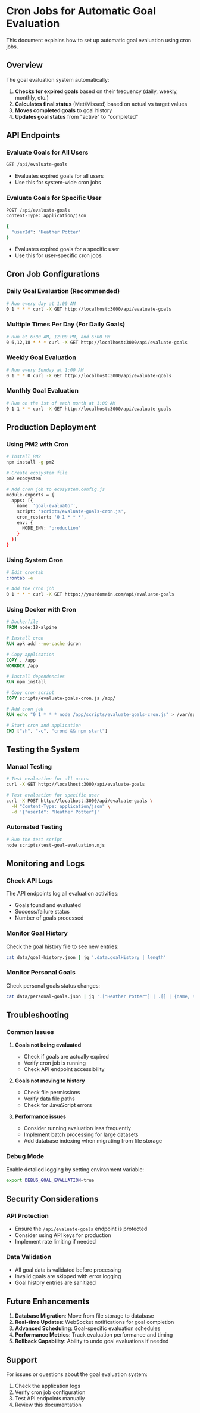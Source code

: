 # Cron Jobs for Automatic Goal Evaluation

This document explains how to set up automatic goal evaluation using cron jobs.

## Overview

The goal evaluation system automatically:
1. **Checks for expired goals** based on their frequency (daily, weekly, monthly, etc.)
2. **Calculates final status** (Met/Missed) based on actual vs target values
3. **Moves completed goals** to goal history
4. **Updates goal status** from "active" to "completed"

## API Endpoints

### Evaluate Goals for All Users
```bash
GET /api/evaluate-goals
```
- Evaluates expired goals for all users
- Use this for system-wide cron jobs

### Evaluate Goals for Specific User
```bash
POST /api/evaluate-goals
Content-Type: application/json

{
  "userId": "Heather Potter"
}
```
- Evaluates expired goals for a specific user
- Use this for user-specific cron jobs

## Cron Job Configurations

### Daily Goal Evaluation (Recommended)
```bash
# Run every day at 1:00 AM
0 1 * * * curl -X GET http://localhost:3000/api/evaluate-goals
```

### Multiple Times Per Day (For Daily Goals)
```bash
# Run at 6:00 AM, 12:00 PM, and 6:00 PM
0 6,12,18 * * * curl -X GET http://localhost:3000/api/evaluate-goals
```

### Weekly Goal Evaluation
```bash
# Run every Sunday at 1:00 AM
0 1 * * 0 curl -X GET http://localhost:3000/api/evaluate-goals
```

### Monthly Goal Evaluation
```bash
# Run on the 1st of each month at 1:00 AM
0 1 1 * * curl -X GET http://localhost:3000/api/evaluate-goals
```

## Production Deployment

### Using PM2 with Cron
```bash
# Install PM2
npm install -g pm2

# Create ecosystem file
pm2 ecosystem

# Add cron job to ecosystem.config.js
module.exports = {
  apps: [{
    name: 'goal-evaluator',
    script: 'scripts/evaluate-goals-cron.js',
    cron_restart: '0 1 * * *',
    env: {
      NODE_ENV: 'production'
    }
  }]
}
```

### Using System Cron
```bash
# Edit crontab
crontab -e

# Add the cron job
0 1 * * * curl -X GET https://yourdomain.com/api/evaluate-goals
```

### Using Docker with Cron
```dockerfile
# Dockerfile
FROM node:18-alpine

# Install cron
RUN apk add --no-cache dcron

# Copy application
COPY . /app
WORKDIR /app

# Install dependencies
RUN npm install

# Copy cron script
COPY scripts/evaluate-goals-cron.js /app/

# Add cron job
RUN echo "0 1 * * * node /app/scripts/evaluate-goals-cron.js" > /var/spool/cron/crontabs/root

# Start cron and application
CMD ["sh", "-c", "crond && npm start"]
```

## Testing the System

### Manual Testing
```bash
# Test evaluation for all users
curl -X GET http://localhost:3000/api/evaluate-goals

# Test evaluation for specific user
curl -X POST http://localhost:3000/api/evaluate-goals \
  -H "Content-Type: application/json" \
  -d '{"userId": "Heather Potter"}'
```

### Automated Testing
```bash
# Run the test script
node scripts/test-goal-evaluation.mjs
```

## Monitoring and Logs

### Check API Logs
The API endpoints log all evaluation activities:
- Goals found and evaluated
- Success/failure status
- Number of goals processed

### Monitor Goal History
Check the goal history file to see new entries:
```bash
cat data/goal-history.json | jq '.data.goalHistory | length'
```

### Monitor Personal Goals
Check personal goals status changes:
```bash
cat data/personal-goals.json | jq '.["Heather Potter"] | .[] | {name, status}'
```

## Troubleshooting

### Common Issues

1. **Goals not being evaluated**
   - Check if goals are actually expired
   - Verify cron job is running
   - Check API endpoint accessibility

2. **Goals not moving to history**
   - Check file permissions
   - Verify data file paths
   - Check for JavaScript errors

3. **Performance issues**
   - Consider running evaluation less frequently
   - Implement batch processing for large datasets
   - Add database indexing when migrating from file storage

### Debug Mode
Enable detailed logging by setting environment variable:
```bash
export DEBUG_GOAL_EVALUATION=true
```

## Security Considerations

### API Protection
- Ensure the `/api/evaluate-goals` endpoint is protected
- Consider using API keys for production
- Implement rate limiting if needed

### Data Validation
- All goal data is validated before processing
- Invalid goals are skipped with error logging
- Goal history entries are sanitized

## Future Enhancements

1. **Database Migration**: Move from file storage to database
2. **Real-time Updates**: WebSocket notifications for goal completion
3. **Advanced Scheduling**: Goal-specific evaluation schedules
4. **Performance Metrics**: Track evaluation performance and timing
5. **Rollback Capability**: Ability to undo goal evaluations if needed

## Support

For issues or questions about the goal evaluation system:
1. Check the application logs
2. Verify cron job configuration
3. Test API endpoints manually
4. Review this documentation
